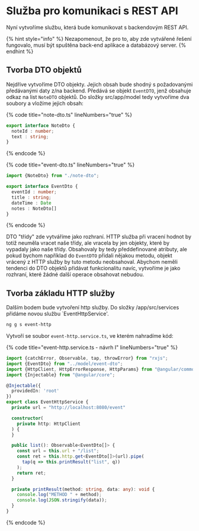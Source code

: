 # Služba pro komunikaci s REST API

Nyní vytvoříme službu, která bude komunikovat s backendovým REST API.

{% hint style="info" %}
Nezapomenout, že pro to, aby zde vytvářené řešení fungovalo, musí být spuštěna back-end aplikace a  databázový server.
{% endhint %}

## Tvorba DTO objektů

Nejdříve vytvoříme DTO objekty. Jejich obsah bude shodný s požadovanými předávanými daty z/na backend. Předává se objekt `EventDTO`, jenž obsahuje odkaz na list `NoteDTO` objektů. Do složky src/app/model tedy vytvoříme dva soubory a vložíme jejich obsah:

{% code title="note-dto.ts" lineNumbers="true" %}
```typescript
export interface NoteDto {
  noteId : number;
  text : string;
}
```
{% endcode %}

{% code title="event-dto.ts" lineNumbers="true" %}
```typescript
import {NoteDto} from "./note-dto";

export interface EventDto {
  eventId : number;
  title : string;
  dateTime : Date
  notes : NoteDto[]
}
```
{% endcode %}

DTO "třídy" zde vytváříme jako rozhraní. HTTP služba při vracení hodnot by totiž neuměla vracet naše třídy, ale vracela by jen objekty, které by vypadaly jako naše třídy. Obsahovaly by tedy předdefinované atributy, ale pokud bychom například do `EventDTO` přidali nějakou metodu, objekt vrácený z HTTP služby by tuto metodu neobsahoval. Abychom neměli tendenci do DTO objektů přidávat funkcionalitu navíc, vytvoříme je jako rozhraní, které žádné další operace obsahovat nebudou.

## Tvorba základu HTTP služby

Dalším bodem bude vytvoření http služby. Do složky /app/src/services přidáme novou službu \`EventHttpService'.

```powershell
ng g s event-http
```

Vytvoří se soubor `event-http.service.ts`, ve kterém nahradíme kód:

{% code title="event-http.service.ts - návrh I" lineNumbers="true" %}
```typescript
import {catchError, Observable, tap, throwError} from "rxjs";
import {EventDto} from "../model/event-dto";
import {HttpClient, HttpErrorResponse, HttpParams} from "@angular/common/http";
import {Injectable} from "@angular/core";

@Injectable({
  providedIn: 'root'
})
export class EventHttpService {
  private url = "http://localhost:8080/event"

  constructor(
    private http: HttpClient
  ) {
  }

  public list(): Observable<EventDto[]> {
    const url = this.url + "/list";
    const ret = this.http.get<EventDto[]>(url).pipe(
      tap(q => this.printResult("list", q))
    );
    return ret;
  }

  private printResult(method: string, data: any): void {
    console.log("METHOD " + method);
    console.log(JSON.stringify(data));
  }  
}

```
{% endcode %}
